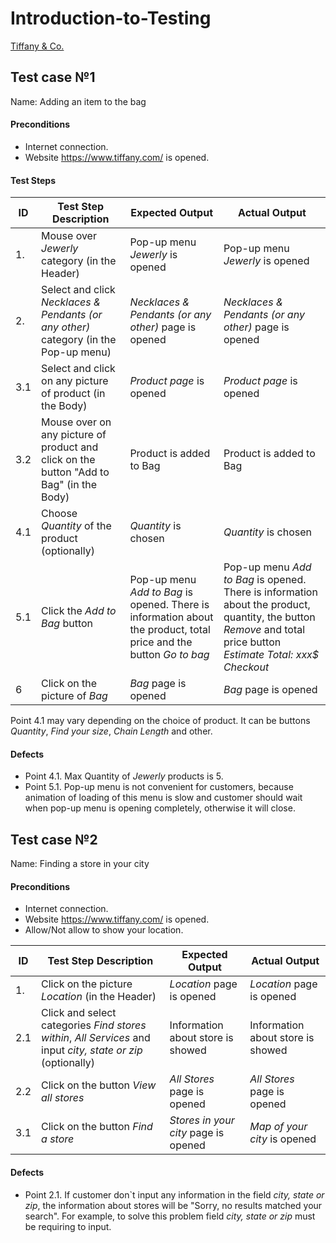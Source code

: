 # Introduction-to-Testing

[Tiffany & Co.](https://www.tiffany.com/)
## Test case №1
Name: Adding an item to the bag

#### Preconditions

- Internet connection.
- Website https://www.tiffany.com/ is opened.

#### Test Steps

| ID                 | Test Step Description         | Expected Output                |   Actual Output                |
| ------------------ | ------------------------------------------------ | ----------------------------------------------------- |-----------|
| 1.                  | Mouse over _Jewerly_ category (in the Header)        | Pop-up menu _Jewerly_ is opened |  Pop-up menu _Jewerly_ is opened |   
| 2.                  | Select and click _Necklaces & Pendants (or any other)_ category (in the Pop-up menu)        | _Necklaces & Pendants (or any other)_ page is opened |       _Necklaces & Pendants (or any other)_ page is opened |  
| 3.1                  | Select and click on any picture of product (in the Body)        | _Product page_ is opened |   _Product page_ is opened | 
| 3.2                | Mouse over on any picture of product and click on the button "Add to Bag" (in the Body)        |Product is added to Bag |   Product is added to Bag |
| 4.1                  | Choose _Quantity_ of the product (optionally)        | _Quantity_ is chosen |   _Quantity_ is chosen |
| 5.1                  |Click the _Add to Bag_ button        | Pop-up menu _Add to Bag_ is opened. There is information about the product, total price and the button _Go to bag_ |   Pop-up menu _Add to Bag_ is opened. There is information about the product, quantity, the button _Remove_ and total price button _Estimate Total: xxx$ Checkout_ |
| 6                  | Click on the picture of _Bag_        | _Bag_ page is opened |   _Bag_ page is opened |

Point 4.1 may vary depending on the choice of product. It can be buttons _Quantity_, _Find your size_, _Chain Length_ and other.

#### Defects
- Point 4.1. Max Quantity of _Jewerly_ products is 5. 
- Point 5.1. Pop-up menu is not convenient for customers, because animation of loading of this menu is slow and customer should wait when pop-up menu is opening completely, otherwise it will close.

## Test case №2
Name: Finding a store in your city

#### Preconditions

- Internet connection.
- Website https://www.tiffany.com/ is opened.
- Allow/Not allow to show your location.

| ID                 | Test Step Description         | Expected Output                |   Actual Output                |
| ------------------ | ------------------------------------------------ | ----------------------------------------------------- |-----------|
| 1.                  | Click on the picture _Location_ (in the Header)        | _Location_ page is opened |  _Location_ page is opened | 
| 2.1                  | Click and select categories _Find stores within_, _All Services_ and input _city, state or zip_ (optionally)       | Information about store is showed |  Information about store is showed | 
| 2.2                  | Click on the button _View all stores_        | _All Stores_ page is opened |  _All Stores_ page is opened | 
| 3.1                  | Click on the button _Find a store_        | _Stores in your city_ page is opened |  _Map of your city_ is opened | 

#### Defects
- Point 2.1. If customer don`t input any information in the field _city, state or zip_, the information about stores will be "Sorry, no results matched your search". For example, to solve this problem field _city, state or zip_ must be requiring to input.
